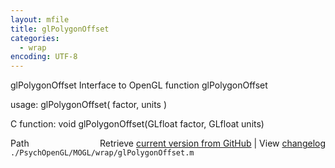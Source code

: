 ```yaml
---
layout: mfile
title: glPolygonOffset
categories:
  - wrap
encoding: UTF-8
---
```


glPolygonOffset  Interface to OpenGL function glPolygonOffset

usage:  glPolygonOffset( factor, units )

C function:  void glPolygonOffset(GLfloat factor, GLfloat units)


<div class="code_header" style="text-align:right;">
  <span style="float:left;">Path&nbsp;&nbsp;</span> <span class="counter">Retrieve <a href=
  "https://raw.github.com/Psychtoolbox-3/Psychtoolbox-3/beta/./PsychOpenGL/MOGL/wrap/glPolygonOffset.m">current version from GitHub</a> | View <a href=
  "https://github.com/Psychtoolbox-3/Psychtoolbox-3/commits/beta/./PsychOpenGL/MOGL/wrap/glPolygonOffset.m">changelog</a></span>
</div>
<div class="code">
  <code>./PsychOpenGL/MOGL/wrap/glPolygonOffset.m</code>
</div>
